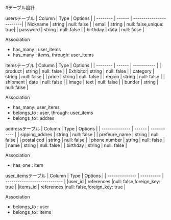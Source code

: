 #テーブル設計

usersテーブル
| Column   | Type   | Options                 |
| -------- | ------ | ------------------------|
| Nickname | string | null: false             |
| email    | string | null: false,unique: true|
| password | string | null: false             |
| birthday | data   | null: false             |

   Association
- has_many : user_items
- has_many : items, through: user_items

itemsテーブル
| Column   | Type   | Options     |
| -------- | ------ | ----------- |
| product  | string | null: false |
| Exhibitor| string | null: false |
| category | string | null: false |
| price    | string | null: false |
| region   | string | null: false |
| shipment | date   | null: false |
| image    | text   | null: false |
| bunder   | string | null: false |

  Association
- has_many: user_items
- belongs_to : user, through: user_items
- belongs_to : addres

addressテーブル
| Column         | Type   | Options     |
| -------------- | ------ | ----------- |
| sipping_addres | string | null: false |
| prefeure_name  | string | null: false |
| postal cod     | string | null: false |
| phone number   | string | null: false |
| name           | string | null: false |
| birthday       | string | null: false |
  
  Association
- has_one : item

user_itemsテーブル
| Column         | Type       | Options                      |
| -------------- | ---------- | ---------------------------- |
|user_id         | references |null: false,foreign_key: true |
|items_id        | references |null: false,foreign_key: true |

  Association
- belongs_to : user
- belongs_to : items